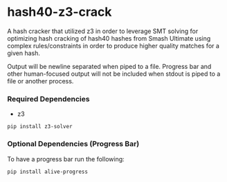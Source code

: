 # hash40-z3-crack

A hash cracker that utilized z3 in order to leverage SMT solving for optimizing hash cracking of
hash40 hashes from Smash Ultimate using complex rules/constraints in order to produce higher quality
matches for a given hash.

Output will be newline separated when piped to a file. Progress bar and other human-focused output
will not be included when stdout is piped to a file or another process.

### Required Dependencies

* z3

```
pip install z3-solver
```

### Optional Dependencies (Progress Bar)

To have a progress bar run the following:

```
pip install alive-progress
```
